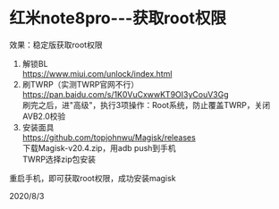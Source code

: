 # 红米note8pro---获取root权限

效果：稳定版获取root权限  

1. 解锁BL  
https://www.miui.com/unlock/index.html  
2. 刷TWRP（实测TWRP官网不行）  
https://pan.baidu.com/s/1K0VuCxwwKT9OI3yCouV3Gg  
刷完之后，进"高级"，执行3项操作：Root系统，防止覆盖TWRP，关闭AVB2.0校验  
3. 安装面具  
https://github.com/topjohnwu/Magisk/releases  
下载Magisk-v20.4.zip，用adb push到手机  
TWRP选择zip包安装  

重启手机，即可获取root权限，成功安装magisk  


2020/8/3  
